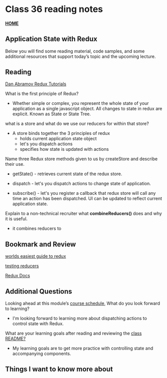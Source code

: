 # Class 36 reading notes

#### [HOME](https://cesarderio.github.io/reading-notes/)

## Application State with Redux

Below you will find some reading material, code samples, and some additional resources that support today’s topic and the upcoming lecture.

## Reading

[Dan Abramov Redux Tutorials](https://egghead.io/courses/getting-started-with-redux)

What is the first principle of Redux?

* Whether simple or complex, you represent the whole state of your application as a single javascript object. All changes to state in redux are explicit. Known as State or State Tree.

what is a store and what do we use our reducers for within that store?

* A store binds together the 3 principles of redux
  * holds current application state object
  * let's you dispatch actions
  * specifies how state is updated with actions

Name three Redux store methods given to us by createStore and describe their use.

* getState() - retrieves current state of the redux store.

* dispatch - let's you dispatch actions to change state of application.

* subscribe() - let's you register a callback that redux store will call any time an action has been dispatched. UI can be updated to reflect current application state.

Explain to a non-technical recruiter what **combineReducers()** does and why it is useful.

* it combines reducers to

## Bookmark and Review

[worlds easiest guide to redux](https://medium.freecodecamp.org/understanding-redux-the-worlds-easiest-guide-to-beginning-redux-c695f45546f6)

[testing reducers](https://medium.com/@netxm/testing-redux-reducers-with-jest-6653abbfe3e1)

[Redux Docs](https://redux.js.org/)

## Additional Questions

Looking ahead at this module’s [course schedule](https://codefellows.github.io/code-401-javascript-guide/curriculum/#module-8), What do you look forward to learning?

* I'm looking forward to learning more about dispatching actions to control state with Redux.

What are your learning goals after reading and reviewing the [class README?](https://codefellows.github.io/code-401-javascript-guide/curriculum/class-36/)

* My learning goals are to get more practice with controlling state and accompanying components.

## Things I want to know more about
